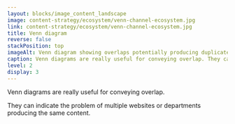 ```yaml
---
layout: blocks/image_content_landscape
image: content-strategy/ecosystem/venn-channel-ecosystem.jpg
link: content-strategy/ecosystem/venn-channel-ecosystem.jpg
title: Venn diagram
reverse: false
stackPosition: top
imageAlt: Venn diagram showing overlaps potentially producing duplicate content in a content channel ecosystem.
caption: Venn diagrams are really useful for conveying overlap. They can indicate the problem of multiple websites or departments producing the same content. The overlapping cirlces represents content overlap. 
level: 2
display: 3
---
```


Venn diagrams are really useful for conveying overlap. 

They can indicate the problem of multiple websites or departments producing the same content.
